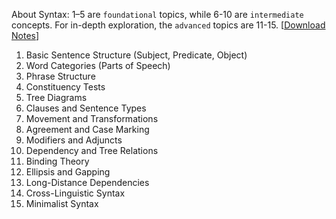 About Syntax: 1–5 are `foundational` topics, while 6-10 are `intermediate` concepts. For in-depth exploration, the `advanced` topics are 11-15. [[Download Notes]()]

1. Basic Sentence Structure (Subject, Predicate, Object)  
2. Word Categories (Parts of Speech)  
3. Phrase Structure  
4. Constituency Tests  
5. Tree Diagrams  
6. Clauses and Sentence Types  
7. Movement and Transformations  
8. Agreement and Case Marking  
9. Modifiers and Adjuncts  
10. Dependency and Tree Relations  
11. Binding Theory  
12. Ellipsis and Gapping  
13. Long-Distance Dependencies  
14. Cross-Linguistic Syntax  
15. Minimalist Syntax 
